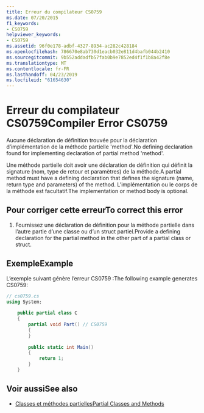 ```yaml
---
title: Erreur du compilateur CS0759
ms.date: 07/20/2015
f1_keywords:
- CS0759
helpviewer_keywords:
- CS0759
ms.assetid: 96f0e178-adbf-4327-8934-ac282c428184
ms.openlocfilehash: 786670e8ab730d1eacb032e811d4bafb044b2410
ms.sourcegitcommit: 9b552addadfb57fab0b9e7852ed4f1f1b8a42f8e
ms.translationtype: MT
ms.contentlocale: fr-FR
ms.lasthandoff: 04/23/2019
ms.locfileid: "61654630"
---
```

# <a name="compiler-error-cs0759"></a><span data-ttu-id="b5fec-102">Erreur du compilateur CS0759</span><span class="sxs-lookup"><span data-stu-id="b5fec-102">Compiler Error CS0759</span></span>
<span data-ttu-id="b5fec-103">Aucune déclaration de définition trouvée pour la déclaration d’implémentation de la méthode partielle 'method'.</span><span class="sxs-lookup"><span data-stu-id="b5fec-103">No defining declaration found for implementing declaration of partial method 'method'.</span></span>  
  
 <span data-ttu-id="b5fec-104">Une méthode partielle doit avoir une déclaration de définition qui définit la signature (nom, type de retour et paramètres) de la méthode.</span><span class="sxs-lookup"><span data-stu-id="b5fec-104">A partial method must have a defining declaration that defines the signature (name, return type and parameters) of the method.</span></span> <span data-ttu-id="b5fec-105">L’implémentation ou le corps de la méthode est facultatif.</span><span class="sxs-lookup"><span data-stu-id="b5fec-105">The implementation or method body is optional.</span></span>  
  
## <a name="to-correct-this-error"></a><span data-ttu-id="b5fec-106">Pour corriger cette erreur</span><span class="sxs-lookup"><span data-stu-id="b5fec-106">To correct this error</span></span>  
  
1. <span data-ttu-id="b5fec-107">Fournissez une déclaration de définition pour la méthode partielle dans l’autre partie d’une classe ou d’un struct partiel.</span><span class="sxs-lookup"><span data-stu-id="b5fec-107">Provide a defining declaration for the partial method in the other part of a partial class or struct.</span></span>  
  
## <a name="example"></a><span data-ttu-id="b5fec-108">Exemple</span><span class="sxs-lookup"><span data-stu-id="b5fec-108">Example</span></span>  
 <span data-ttu-id="b5fec-109">L’exemple suivant génère l’erreur CS0759 :</span><span class="sxs-lookup"><span data-stu-id="b5fec-109">The following example generates CS0759:</span></span>  
  
```csharp  
// cs0759.cs  
using System;  
  
    public partial class C  
    {  
        partial void Part() // CS0759  
        {  
        }  
  
        public static int Main()  
        {  
            return 1;  
        }  
    }  
```  
  
## <a name="see-also"></a><span data-ttu-id="b5fec-110">Voir aussi</span><span class="sxs-lookup"><span data-stu-id="b5fec-110">See also</span></span>

- [<span data-ttu-id="b5fec-111">Classes et méthodes partielles</span><span class="sxs-lookup"><span data-stu-id="b5fec-111">Partial Classes and Methods</span></span>](../../csharp/programming-guide/classes-and-structs/partial-classes-and-methods.md)
